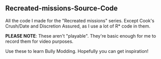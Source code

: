 ## Recreated-missions-Source-Code
All the code I made for the "Recreated missions" series.
Except Cook's Crush/Date and Discretion Assured, as I use a lot of R* code in them.

**PLEASE NOTE**: These aren't "playable". They're basic enough for me to record them for video purposes.

Use these to learn Bully Modding. Hopefully you can get inspiration!
